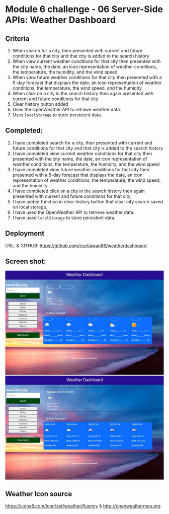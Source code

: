 # Module 6 challenge - 06 Server-Side APIs: Weather Dashboard

## Criteria

1. When search for a city, then presented with current and future conditions for that city and that city is added to the search history
2. When view current weather conditions for that city then presented with the city name, the date, an icon representation of weather conditions, the temperature, the humidity, and the wind speed
3. When view future weather conditions for that city then presented with a 5-day forecast that displays the date, an icon representation of weather conditions, the temperature, the wind speed, and the humidity
4. When click on a city in the search history then again presented with current and future conditions for that city
5. Clear history button added
6. Uses the OpenWeather API to retrieve weather data.
7. Uses `localStorage` to store persistent data.

## Completed:

1. I have completed search for a city, then presented with current and future conditions for that city and that city is added to the search history
2. I have completed view current weather conditions for that city then presented with the city name, the date, an icon representation of weather conditions, the temperature, the humidity, and the wind speed
3. I have completed view future weather conditions for that city then presented with a 5-day forecast that displays the date, an icon representation of weather conditions, the temperature, the wind speed, and the humidity
4. I have completed click on a city in the search history then again presented with current and future conditions for that city
5. I have added function in clear history button that clear city search saved on local storage.
6. I have used the OpenWeather API to retrieve weather data.
7. I have used `localStorage` to store persistent data.

## Deployment

URL:
&
GITHUB: https://github.com/csetiawan88/weatherdashboard

## Screen shot:

![Weather Dashboard](/Assets/screenshot1.jpg)
![Weather Dashboard](/Assets/screenshot2.jpg)

## Weather Icon source

https://icons8.com/icon/set/weather/fluency
&
http://openweathermap.org
